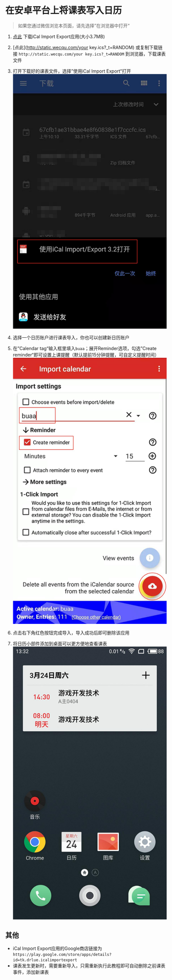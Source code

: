 # 在安卓平台上将课表写入日历
> 如果您通过微信浏览本页面，请先选择”在浏览器中打开“

1. [点此](http://static.wecqu.com/iCal%20Import%20Export%20CalDAV_v3.2v188.apk) 下载iCal Import Export应用(大小3.7MB)
2. [点此](http://static.wecqu.com/your key.ics?_t=RANDOM) 或复制下载链接 `http://static.wecqu.com/your key.ics?_t=RANDOM` 到浏览器，下载课表文件
3. 打开下载好的课表文件，选择”使用iCal Import Export“打开
![](./static/img/android_1.jpg)

4. 选择一个日历账户进行课表导入，你也可以创建新日历账户
5. 在”Calendar tag“输入框里填入`buaa`；展开Reminder选项，勾选”Create reminder“即可设置上课提醒（默认提前15分钟提醒，可自定义提醒时间）
![](./static/img/android_2.jpg)
6. 点击右下角红色按钮完成导入，导入成功后即可删除该应用
7. 将日历小部件添加到桌面可以更方便地查看课表
![](./static/img/android_3.jpg)

## 其他
 - iCal Import Export应用的Google商店链接为`https://play.google.com/store/apps/details?id=tk.drlue.icalimportexport`
 - 课表发生更新时，需要重新导入，只需重新执行此教程即可自动删除之前课表事件，添加新课表